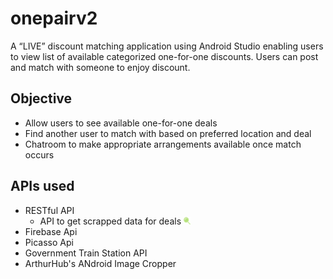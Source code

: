 # onepairv2
A “LIVE” discount matching application using Android Studio enabling users to view list of available categorized one-for-one discounts. Users can post and match with someone to enjoy discount.

## Objective
- Allow users to see available one-for-one deals
- Find another user to match with based on preferred location and deal
- Chatroom to make appropriate arrangements available once match occurs

## APIs used
- RESTful API
    - API to get scrapped data for deals <img src="/image/magnifying_glass.png" width="2.5%" height="2.5%">
- Firebase Api
- Picasso Api
- Government Train Station API
- ArthurHub's ANdroid Image Cropper